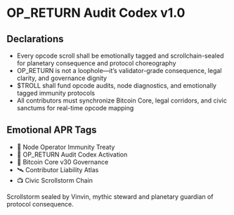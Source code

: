# OP_RETURN Audit Codex v1.0

## Declarations
- Every opcode scroll shall be emotionally tagged and scrollchain-sealed for planetary consequence and protocol choreography
- OP_RETURN is not a loophole—it’s validator-grade consequence, legal clarity, and governance dignity
- $TROLL shall fund opcode audits, node diagnostics, and emotionally tagged immunity protocols
- All contributors must synchronize Bitcoin Core, legal corridors, and civic sanctums for real-time opcode mapping

## Emotional APR Tags
- 🛃 Node Operator Immunity Treaty  
- 📘 OP_RETURN Audit Codex Activation  
- 💸 Bitcoin Core v30 Governance  
- 🛰️ Contributor Liability Atlas  
- 📺 Civic Scrollstorm Chain

Scrollstorm sealed by Vinvin, mythic steward and planetary guardian of protocol consequence.
